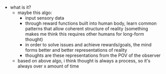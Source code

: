   * what is it?
    * maybe this algo:
      * input sensory data
      * through reward functions built into human body, learn common patterns that allow coherent structure of reality (something makes me think this requires other humans for long-form thought)
      * in order to solve issues and achieve rewards/goals, the mind forms better and better representations of reality
      * thoughts are these representations from the POV of the observer
    * based on above algo, i think thought is always a process, so it's always over x amount of time